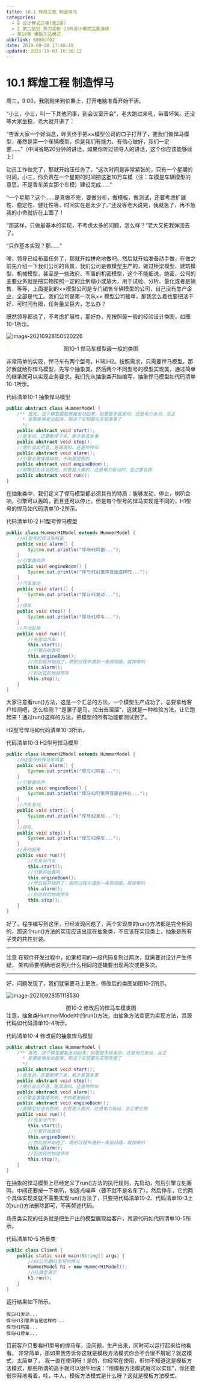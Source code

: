 ```yaml
---
title: 10.1 辉煌工程 制造悍马
categories:
  - 8 设计模式之禅(第2版)
  - 2 第二部分 真刀实枪 23种设计模式完美演绎
  - 第10章 模板方法模式
abbrlink: 6800df02
date: 2019-09-20 17:40:19
updated: 2021-10-03 16:30:12
---
```

# 10.1 辉煌工程 制造悍马 #
周三，9:00，我刚刚坐到位置上，打开电脑准备开始干活。

“小三，小三，叫一下其他同事，到会议室开会”，老大跑过来吼，带着坏笑。还没等大家坐稳，老大就开讲了：

“告诉大家一个好消息，昨天终于把××模型公司的口子打开了，要我们做悍马模型，虽然是第一个车辆模型，但是我们有能力、有信心做好，我们一定要……”（中间省略20分钟的讲话，如果你听过领导人的讲话，这个你应该能够续上）

动员工作做完了，那就开始压任务了。“这次时间是非常紧张的，只有一个星期的时间，小三，你负责在一个星期的时间把这批10万车模（注：车模是车辆模型的意思，不是香车美女那个车模）建设完成……”

“一个星期？这个……是真做不完，要做分析，做模板，做测试，还要考虑扩展性、稳定性、健壮性等，时间实在是太少了。”还没等老大说完，我就急了，再不急我的小命就折在上面了！

“那这样，只做最基本的实现，不考虑太多的问题，怎么样？”老大又把我弹回去了。

“只作基本实现？那……”

唉，领导已经布置任务了，那就开始拼命地做吧。然后就开始准备动手做，在做之前先介绍一下我们公司的背景，我们公司是做模型生产的，做过桥梁模型、建筑模型、机械模型，甚至是一些政府、军事的机密模型，这个不能细说，绝密。公司的主要业务就是把实物按照一定的比例缩小或放大，用于试验、分析、量化或者是销售，等等，上面提到的××模型公司是专门销售车辆模型的公司，自己没有生产企业，全部是代工。我们公司是第一次从×× 模型公司接单，那我怎么着也要把活干好，可时间有限，任务量又巨大，怎么办？

既然领导都说了，不考虑扩展性，那好办，先按照最一般的经验设计类图，如图10-1所示。

![image-20210928150520226](https://raw.githubusercontent.com/lanlan2017/images/master/Blog/Sum/20210928150520.png)

<center>图10-1 悍马车模型最一般的类图</center>

非常简单的实现，悍马车有两个型号，H1和H2。按照需求，只需要悍马模型，那好我就给你悍马模型，先写个抽象类，然后两个不同型号的模型实现类，通过简单的继承就可以实现业务要求。我们先从抽象类开始编写，抽象悍马模型如代码清单10-1所示。

代码清单10-1 抽象悍马模型
```java
public abstract class HummerModel {
    /** 首先，这个模型要能够被发动起来，别管是手摇发动，还是电力发动，反正 
      * 是要能够发动起来，那这个实现要在实现类里了
      */ 
    public abstract void start();
    //能发动，还要能停下来，那才是真本事
    public abstract void stop();
    //喇叭会出声音，是滴滴叫，还是哔哔叫
    public abstract void alarm();
    //引擎会轰隆隆地响，不响那是假的
    public abstract void engineBoom();
    //那模型应该会跑吧，别管是人推的，还是电力驱动的，总之要会跑
    public abstract void run();
}
```
在抽象类中，我们定义了悍马模型都必须具有的特质：能够发动、停止，喇叭会响，引擎可以轰鸣，而且还可以停止。但是每个型号的悍马实现是不同的，H1型号的悍马如代码清单10-2所示。

代码清单10-2 H1型号悍马模型
```java
public class HummerH1Model extends HummerModel {
    //H1型号的悍马车鸣笛
    public void alarm() {
        System.out.println("悍马H1鸣笛...");
    }
    //引擎轰鸣声
    public void engineBoom() {
        System.out.println("悍马H1引擎声音是这样的...");
    }
    //汽车发动
    public void start() {
        System.out.println("悍马H1发动...");
    }
    //停车
    public void stop() {
        System.out.println("悍马H1停车...");
    }
    //开动起来
    public void run(){
        //先发动汽车
        this.start();
        //引擎开始轰鸣
        this.engineBoom();
        //然后就开始跑了，跑的过程中遇到一条狗挡路，就按喇叭
        this.alarm();
        //到达目的地就停车
        this.stop();
    }
}
```
大家注意看run()方法，这是一个汇总的方法，一个模型生产成功了，总要拿给客户检测吧，怎么检测？“是骡子是马，拉出去溜溜”，这就是一种检验方法，让它跑起来！通过run()这样的方法，把模型的所有功能都测试到了。

H2型号悍马如代码清单10-3所示。

代码清单10-3 H2型号悍马模型
```java
public class HummerH2Model extends HummerModel {
    //H2型号的悍马车鸣笛
    public void alarm() {
        System.out.println("悍马H2鸣笛...");
    }
    //引擎轰鸣声
    public void engineBoom() {
        System.out.println("悍马H2引擎声音是这样在...");
    }
    //汽车发动
    public void start() {
        System.out.println("悍马H2发动...");
    }
    //停车
    public void stop() {
        System.out.println("悍马H2停车...");
    }
    //开动起来
    public void run(){
        //先发动汽车
        this.start();
        //引擎开始轰鸣
        this.engineBoom();
        //然后就开始跑了，跑的过程中遇到一条狗挡路，就按喇叭
        this.alarm();
        //到达目的地就停车
        this.stop();
    }
}
```
好了，程序编写到这里，已经发现问题了，两个实现类的run()方法都是完全相同的，那这个run()方法的实现应该出现在抽象类，不应该在实现类上，抽象是所有子类的共性封装。
___
注意 在软件开发过程中，如果相同的一段代码复制过两次，就需要对设计产生怀疑， 架构师要明确地说明为什么相同的逻辑要出现两次或更多次。
___

好，问题发现了，我们就需要马上更改，修改后的类图如图10-2所示。

![image-20210928151118530](https://raw.githubusercontent.com/lanlan2017/images/master/Blog/Sum/20210928151118.png)

<center>图10-2 修改后的悍马车模类图</center>
注意，抽象类HummerModel中的run()方法，由抽象方法变更为实现方法，其源代码如代码清单10-4所示。

代码清单10-4 修改后的抽象悍马模型
```java
public abstract class HummerModel {
    /** 首先，这个模型要能发动起来，别管是手摇发动，还是电力发动，反正 
      * 是要能够发动起来，那这个实现要在实现类里了 
      */ 
    public abstract void start();
    //能发动，还要能停下来，那才是真本事
    public abstract void stop();
    //喇叭会出声音，是滴滴叫，还是哔哔叫
    public abstract void alarm();
    //引擎会轰隆隆地响，不响那是假的
    public abstract void engineBoom();
    //那模型应该会跑吧，别管是人推的，还是电力驱动，总之要会跑
    public void run(){
        //先发动汽车
        this.start();
        //引擎开始轰鸣
        this.engineBoom();
        //然后就开始跑了，跑的过程中遇到一条狗挡路，就按喇叭
        this.alarm();
        //到达目的地就停车
        this.stop();
    }
}
```
在抽象的悍马模型上已经定义了run()方法的执行规则，先启动，然后引擎立刻轰鸣，中间还要按一下喇叭，制造点噪声（要不就不是名车了）。然后停车，它的两个具体实现类就不需要实现run()方法了，只要把代码清单10-2、代码清单10-3上的run()方法删除即可，不再赘述代码。

场景类实现的任务就是把生产出的模型展现给客户，其源代码如代码清单10-5所示。

代码清单10-5 场景类
```java
public class Client {
    public static void main(String[] args) {
        //XX公司要H1型号的悍马
        HummerModel h1 = new HummerH1Model();
        //H1模型演示
        h1.run();
    }
}
```
运行结果如下所示。
```
悍马H1发动... 
悍马H1引擎声音是这样的... 
悍马H1鸣笛... 
悍马H1停车...
```
目前客户只要看H1型号的悍马车，没问题，生产出来，同时可以运行起来给他看看。 非常简单，那如果我告诉你这就是模板方法模式你会不会很不屑呢？就这模式，太简单了， 我一直在使用呀！是的，你经常在使用，但你不知道这是模板方法模式，那些所谓的高手就可以很牛地说：“用模板方法模式就可以实现”，你还要很崇拜地看着，哇，牛人，模板方法模式是什么呀？这就是模板方法模式。


